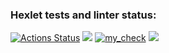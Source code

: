### Hexlet tests and linter status:
[![Actions Status](https://github.com/marentsov/python-project-50/actions/workflows/hexlet-check.yml/badge.svg)](https://github.com/marentsov/python-project-50/actions)
<a href="https://codeclimate.com/github/marentsov/python-project-50/maintainability"><img src="https://api.codeclimate.com/v1/badges/211f3fb05430bee114cc/maintainability" /></a>
[![my_check](https://github.com/marentsov/python-project-50/actions/workflows/my_workflow.yml/badge.svg)](https://github.com/marentsov/python-project-50/actions/workflows/my_workflow.yml)
<a href="https://codeclimate.com/github/marentsov/python-project-50/test_coverage"><img src="https://api.codeclimate.com/v1/badges/211f3fb05430bee114cc/test_coverage" /></a>
